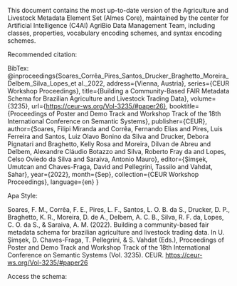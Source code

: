This document contains the most up-to-date version of the Agriculture and Livestock Metadata Element Set (Almes Core), maintained by the center for Artificial Intelligence (C4AI) AgriBio Data Management Team, including classes, properties, vocabulary encoding schemes, and syntax encoding schemes.

Recommended citation: 

BibTex:
@inproceedings{Soares_Corrêa_Pires_Santos_Drucker_Braghetto_Moreira_Delbem_Silva_Lopes_et al._2022, address={Vienna, Austria}, series={CEUR Workshop Proceedings}, title={Building a Community-Based FAIR Metadata Schema for Brazilian Agriculture and Livestock Trading Data}, volume={3235}, url={https://ceur-ws.org/Vol-3235/#paper26}, booktitle={Proceedings of Poster and Demo Track and Workshop Track of the 18th International Conference on Semantic Systems}, publisher={CEUR}, author={Soares, Filipi Miranda and Corrêa, Fernando Elias and Pires, Luis Ferreira and Santos, Luiz Olavo Bonino da Silva and Drucker, Debora Pignatari and Braghetto, Kelly Rosa and Moreira, Dilvan de Abreu and Delbem, Alexandre Cláudio Botazzo and Silva, Roberto Fray da and Lopes, Celso Oviedo da Silva and Saraiva, Antonio Mauro}, editor={Şimşek, Umutcan and Chaves-Fraga, David and Pellegrini, Tassilo and Vahdat, Sahar}, year={2022}, month={Sep}, collection={CEUR Workshop Proceedings}, language={en} }

Apa Style:

Soares, F. M., Corrêa, F. E., Pires, L. F., Santos, L. O. B. da S., Drucker, D. P., Braghetto, K. R., Moreira, D. de A., Delbem, A. C. B., Silva, R. F. da, Lopes, C. O. da S., & Saraiva, A. M. (2022). Building a community-based fair metadata schema for brazilian agriculture and livestock trading data. In U. Şimşek, D. Chaves-Fraga, T. Pellegrini, & S. Vahdat (Eds.), Proceedings of Poster and Demo Track and Workshop Track of the 18th International Conference on Semantic Systems (Vol. 3235). CEUR. https://ceur-ws.org/Vol-3235/#paper26

Access the schema: 
